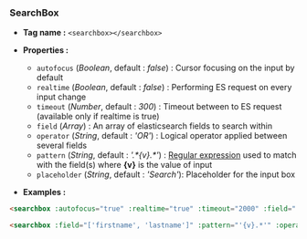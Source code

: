 ### SearchBox

- **Tag name :** `<searchbox></searchbox>`
- **Properties :**
  - `autofocus` (_Boolean_, default : _false_) :  Cursor focusing on the input by default
  - `realtime` (_Boolean_, default : _false_) : Performing ES request on every input change 
  - `timeout` (_Number_, default : _300_) : Timeout between to ES request (available only if realtime is true)
  - `field` (_Array_) :  An array of elasticsearch fields to search within
  - `operator` (_String_, default : _'OR'_) : Logical operator applied between several fields
  - `pattern` (_String_, default : _'.\*{v}.\*'_) : [Regular expression](https://www.elastic.co/guide/en/elasticsearch/reference/current/query-dsl-regexp-query.html "Elasticsearch Regexp Query reference") used to match with the field(s) where **{v}** is the value of input
  - `placeholder` (_String_, default : _'Search'_):  Placeholder for the input box
  
- **Examples :**
```html
<searchbox :autofocus="true" :realtime="true" :timeout="2000" :field="'firstname'" :placeholder="'Search by firstname'"></searchbox>

<searchbox :field="['firstname', 'lastname']" :pattern="'{v}.*'" :operator="'AND'" :placeholder="'Search by firstname and lastname (prefix)'"></searchbox>
```
